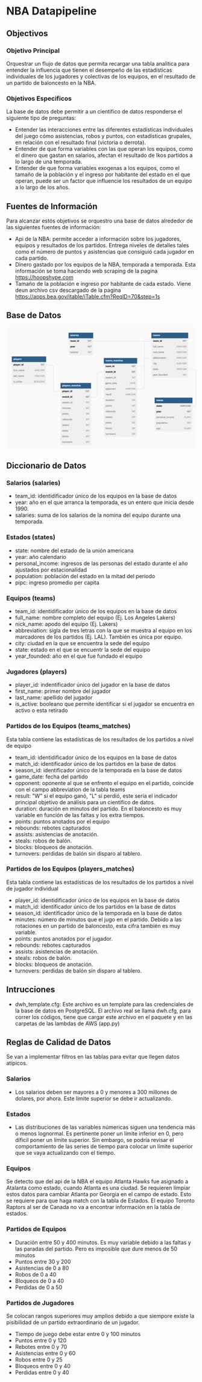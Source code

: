 # NBA Datapipeline

## Objectivos

### Objetivo Principal
Orquestrar un flujo de datos que permita recargar una tabla analitica para entender la influencia que tienen el desempeño de las estadísticas individuales de los jugadores y colectivas de los equipos, en el resultado de un partido de baloncesto en la NBA.

### Objetivos Especificos
La base de datos debe permitir a un cientifico de datos responderse el siguiente tipo de preguntas:
- Entender las interacciones entre las diferentes estadísticas individuales del juego cómo asistencias, robos y puntos, con estadísticas grupales, en relación con el resultado final (victoria o derrota).
- Entender de que forma variables con las que operan los equipos, como el dinero que gastan en salarios, afectan el resultado de lkos partidos a lo largo de una temporada.
- Entender de que forma variables exogenas a los equipos, como el tamaño de la población y el ingreso por habitante del estado en el que operan, puede ser un factor que influencie los resultados de un equipo a lo largo de los años.

## Fuentes de Información
Para alcanzar estós objetivos se orquestro una base de datos alrededor de las siguientes fuentes de información:
- Api de la NBA: permite acceder a información sobre los jugadores, equipos y resultados de los partidos. Entrega niveles de detalles tales como el número de puntos y asistencias que consiguió cada jugador en cada partido.
- Dinero gastado por los equipos de la NBA, temporada a temporada. Esta información se toma haciendo web scraping de la pagina https://hoopshype.com
- Tamaño de la población e ingreso por habitante de cada estado. Viene deun archivo csv descargado de la pagina https://apps.bea.gov/itable/iTable.cfm?ReqID=70&step=1s

## Base de Datos
![GitHub Logo](https://github.com/rdvargas40/NBA/blob/stagging/images/nba%20database%20diagram.png)

## Diccionario de Datos

### Salarios (salaries)
- team_id: identidificador único de los equipos en la base de datos
- year: año en el que arranca la temporada, es un entero que inicia desde 1990.
- salaries: suma de los salarios de la nomina del equipo durante una temporada.

### Estados (states)
- state: nombre del estado de la unión americana
- year: año calendario
- personal_income: ingresos de las personas del estado durante el año ajustados por estacionalidad
- population: población del estado en la mitad del periodo
- pipc: ingreso promedio per capita

### Equipos (teams)
- team_id: identidificador único de los equipos en la base de datos
- full_name: nombre completo del equipo (Ej. Los Angeles Lakers)
- nick_name: apodo del equipo (Ej. Lakers)
- abbreviation: sigla de tres letras con la que se muestra al equipo en los marcadores de los partidos (Ej. LAL). También es única por equipo.
- city: ciudad en la que se encuentra la sede del equipo
- state: estado en el que se encuentr la sede del equipo
- year_founded: año en el que fue fundado el equipo

### Jugadores (players)
- player_id: indentificador único del jugador en la base de datos
- first_name: primer nombre del jugador
- last_name: apellido del jugador
- is_active: booleano que permite identificar si el jugador se encuentra en activo o esta retirado

### Partidos de los Equipos (teams_matches)
Esta tabla contiene las estadísticas de los resultados de los partidos a nivel de equipo
- team_id: identidificador único de los equipos en la base de datos
- match_id: identificador único de los partidos en la base de datos
- season_id: identificador único de la temporada en la base de datos
- game_date: fecha del partido
- opponent: oponente al que se enfrento el equipo en el partido, coincide con el campo abbreviation de la tabla teams
- result: "W" si el equipo ganó, "L" si perdió, este sería el indicador principal objetivo de análisis para un cientifico de datos.
- duration: duración en minutos del partido. En el baloncesto es muy variable en función de las faltas y los extra tiempos.
- points: puntos anotados por el equipo
- rebounds: rebotes capturados
- assists: asistencias de anotación.
- steals: robos de balón.
- blocks: bloqueos de anotación.
- turnovers: perdidas de balón sin disparo al tablero.

### Partidos de los Equipos (players_matches)
Esta tabla contiene las estadísticas de los resultados de los partidos a nivel de jugador individual
- player_id: identidificador único de los equipos en la base de datos
- match_id: identificador único de los partidos en la base de datos
- season_id: identificador único de la temporada en la base de datos
- minutes: número de minutos que el jugo en el partido. Debido a las rotaciones en un partido de baloncesto, esta cifra también es muy variable.
- points: puntos anotados por el jugador.
- rebounds: rebotes capturados
- assists: asistencias de anotación.
- steals: robos de balón.
- blocks: bloqueos de anotación.
- turnovers: perdidas de balón sin disparo al tablero.

## Intrucciones
- dwh_template.cfg: Este archivo es un template para las credenciales de la base de datos en PostgreSQL. El archivo real se llama dwh.cfg, para correr los códigos, tiene que cargar este archivo en el paquete y en las carpetas de las lambdas de AWS (app.py)



## Reglas de Calidad de Datos
Se van a implementar filtros en las tablas para evitar que llegen datos atípicos.

### Salarios
- Los salarios deben ser mayores a 0 y menores a 300 millones de dolares, por ahora. Este limite superior se debe ir actualizando.

### Estados
- Las distribuciones de las variables númericas siguen una tendencia más o menos lognormal. Es pertinente poner un límite inferior en 0, pero díficil poner un límite superior. Sin embargo, se podría revisar el comportamiento de las series de tiempo para colocar un límite superior que se vaya actualizando con el tiempo.

### Equipos
Se detecto que del api de la NBA el equipo Atlanta Hawks fue asignado a Atalanta como estado, cuando Atlanta es una ciudad. Se requieren limpiar estos datos para cambiar Atlanta por Georgia en el campo de estado. Esto se requiere para que haga match con la tabla de Estados. El equipo Toronto Raptors al ser de Canada no va a encontrar información en la tabla de estados.

### Partidos de Equipos
- Duración entre 50 y 400 minutos. Es muy variable debido a las faltas y las paradas del partido. Pero es imposible que dure menos de 50 minutos
- Puntos entre 30 y 200
- Asistencias de 0 a 80
- Robos de 0 a 40 
- Bloqueos de 0 a 40
- Perdidas de 0 a 50

### Partidos de Jugadores
Se colocan rangos superiores muy amplios debido a que siempore existe la pisibilidad de un partido extraordinario de un jugador.
- Tiempo de juego debe estar entre 0 y 100 minutos
- Puntos entre 0 y 120
- Rebotes entre 0 y 70
- Asistencias entre 0 y 60
- Robos entre 0 y 25
- Bloqueos entre 0 y 40
- Perdidas entre 0 y 40

